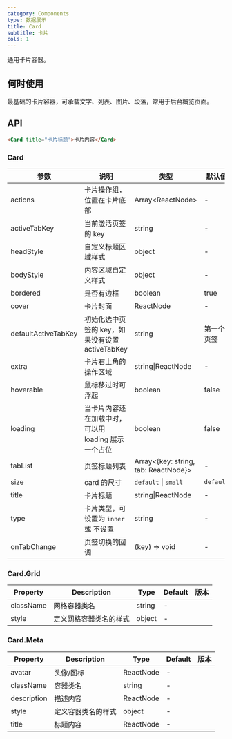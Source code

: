 ```yaml
---
category: Components
type: 数据展示
title: Card
subtitle: 卡片
cols: 1
---
```


通用卡片容器。

## 何时使用

最基础的卡片容器，可承载文字、列表、图片、段落，常用于后台概览页面。

## API

```html
<Card title="卡片标题">卡片内容</Card>
```

### Card

| 参数 | 说明 | 类型 | 默认值 | 版本 |
| --- | --- | --- | --- | --- |
| actions | 卡片操作组，位置在卡片底部 | Array&lt;ReactNode> | - |  |
| activeTabKey | 当前激活页签的 key | string | - | 3.3.0 |
| headStyle | 自定义标题区域样式 | object | - | 3.8.0 |
| bodyStyle | 内容区域自定义样式 | object | - |  |
| bordered | 是否有边框 | boolean | true |  |
| cover | 卡片封面 | ReactNode | - |  |
| defaultActiveTabKey | 初始化选中页签的 key，如果没有设置 activeTabKey | string | 第一个页签 | 3.3.0 |
| extra | 卡片右上角的操作区域 | string\|ReactNode | - |  |
| hoverable | 鼠标移过时可浮起 | boolean | false |  |
| loading | 当卡片内容还在加载中时，可以用 loading 展示一个占位 | boolean | false |  |
| tabList | 页签标题列表 | Array&lt;{key: string, tab: ReactNode}> | - |  |
| size | card 的尺寸 | `default` \| `small` | `default` | 3.12.0 |
| title | 卡片标题 | string\|ReactNode | - |  |
| type | 卡片类型，可设置为 `inner` 或 不设置 | string | - |  |
| onTabChange | 页签切换的回调 | (key) => void | - |  |

### Card.Grid

| Property  | Description            | Type   | Default | 版本 |
| --------- | ---------------------- | ------ | ------- | ---- |
| className | 网格容器类名           | string | -       |      |
| style     | 定义网格容器类名的样式 | object | -       |      |

### Card.Meta

| Property    | Description        | Type      | Default | 版本 |
| ----------- | ------------------ | --------- | ------- | ---- |
| avatar      | 头像/图标          | ReactNode | -       |      |
| className   | 容器类名           | string    | -       |      |
| description | 描述内容           | ReactNode | -       |      |
| style       | 定义容器类名的样式 | object    | -       |      |
| title       | 标题内容           | ReactNode | -       |      |

